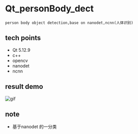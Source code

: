 # Qt_personBody_dect

 `person body object detection,base on nanodet,ncnn(人体识别)`

## tech points

* Qt 5.12.9
* c++
* opencv
* nanodet
* ncnn

## result demo
![gif](https://github.com/superbayes/Qt_personBody_dect/blob/main/videoPlayer/result.gif)
## note
* 基于nanodet 的一分类

